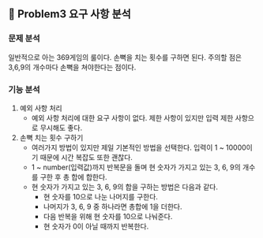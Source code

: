 ## 🚀 Problem3 요구 사항 분석
### 문제 분석
일반적으로 아는 369게임의 룰이다. 손뼉을 치는 횟수를 구하면 된다.
주의할 점은 3,6,9의 개수마다 손뼉을 쳐야한다는 점이다.

### 기능 분석
1. 예외 사항 처리
   - 예외 사항 처리에 대한 요구 사항이 없다. 제한 사항이 있지만 입력 제한 사항으로 무시해도 좋다.
2. 손뼉 치는 횟수 구하기
   - 여러가지 방법이 있지만 제일 기본적인 방법을 선택한다. 입력이 1 ~ 10000이기 때문에 시간 복잡도 또한 괜찮다.
   - 1 ~ number(입력값)까지 반복문을 돌며 현 숫자가 가지고 있는 3, 6, 9의 개수를 구한 후 총 합에 합한다.
   - 현 숫자가 가지고 있는 3, 6, 9의 합을 구하는 방법은 다음과 같다.
     - 현 숫자를 10으로 나눈 나머지를 구한다. 
     - 나머지가 3, 6, 9 중 하나라면 총합에 1을 더한다.
     - 다음 반복을 위해 현 숫자를 10으로 나눠준다.
     - 현 숫자가 0이 아닐 때까지 반복한다.